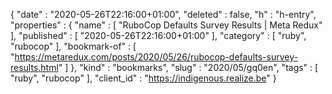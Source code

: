 {
  "date" : "2020-05-26T22:16:00+01:00",
  "deleted" : false,
  "h" : "h-entry",
  "properties" : {
    "name" : [ "RuboCop Defaults Survey Results | Meta Redux" ],
    "published" : [ "2020-05-26T22:16:00+01:00" ],
    "category" : [ "ruby", "rubocop" ],
    "bookmark-of" : [ "https://metaredux.com/posts/2020/05/26/rubocop-defaults-survey-results.html" ]
  },
  "kind" : "bookmarks",
  "slug" : "2020/05/gq0en",
  "tags" : [ "ruby", "rubocop" ],
  "client_id" : "https://indigenous.realize.be"
}
